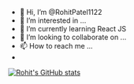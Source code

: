 - 👋 Hi, I’m @RohitPatel1122
- 👀 I’m interested in ...
- 🌱 I’m currently learning React JS
- 💞️ I’m looking to collaborate on ...
- 📫 How to reach me ...
- 
[![Rohit's GitHub stats](https://github-readme-stats.vercel.app/api?username=RohitPatel1122)](https://github.com/RohitPatel1122)
